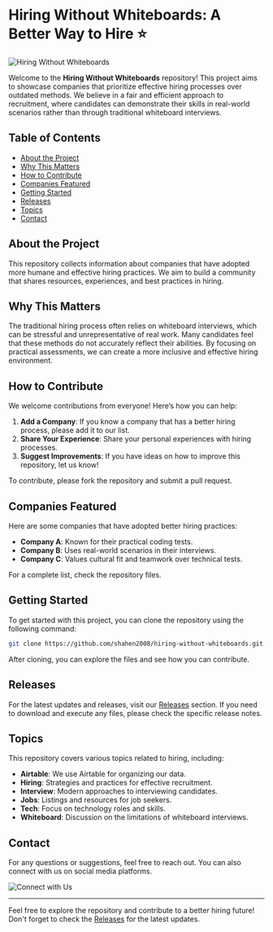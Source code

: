 # Hiring Without Whiteboards: A Better Way to Hire ⭐️

![Hiring Without Whiteboards](https://img.shields.io/badge/Hiring%20Without%20Whiteboards-Join%20Us-brightgreen)

Welcome to the **Hiring Without Whiteboards** repository! This project aims to showcase companies that prioritize effective hiring processes over outdated methods. We believe in a fair and efficient approach to recruitment, where candidates can demonstrate their skills in real-world scenarios rather than through traditional whiteboard interviews.

## Table of Contents

- [About the Project](#about-the-project)
- [Why This Matters](#why-this-matters)
- [How to Contribute](#how-to-contribute)
- [Companies Featured](#companies-featured)
- [Getting Started](#getting-started)
- [Releases](#releases)
- [Topics](#topics)
- [Contact](#contact)

## About the Project

This repository collects information about companies that have adopted more humane and effective hiring practices. We aim to build a community that shares resources, experiences, and best practices in hiring. 

## Why This Matters

The traditional hiring process often relies on whiteboard interviews, which can be stressful and unrepresentative of real work. Many candidates feel that these methods do not accurately reflect their abilities. By focusing on practical assessments, we can create a more inclusive and effective hiring environment.

## How to Contribute

We welcome contributions from everyone! Here’s how you can help:

1. **Add a Company**: If you know a company that has a better hiring process, please add it to our list.
2. **Share Your Experience**: Share your personal experiences with hiring processes.
3. **Suggest Improvements**: If you have ideas on how to improve this repository, let us know!

To contribute, please fork the repository and submit a pull request.

## Companies Featured

Here are some companies that have adopted better hiring practices:

- **Company A**: Known for their practical coding tests.
- **Company B**: Uses real-world scenarios in their interviews.
- **Company C**: Values cultural fit and teamwork over technical tests.

For a complete list, check the repository files.

## Getting Started

To get started with this project, you can clone the repository using the following command:

```bash
git clone https://github.com/shahen2008/hiring-without-whiteboards.git
```

After cloning, you can explore the files and see how you can contribute.

## Releases

For the latest updates and releases, visit our [Releases](https://github.com/shahen2008/hiring-without-whiteboards/releases) section. If you need to download and execute any files, please check the specific release notes.

## Topics

This repository covers various topics related to hiring, including:

- **Airtable**: We use Airtable for organizing our data.
- **Hiring**: Strategies and practices for effective recruitment.
- **Interview**: Modern approaches to interviewing candidates.
- **Jobs**: Listings and resources for job seekers.
- **Tech**: Focus on technology roles and skills.
- **Whiteboard**: Discussion on the limitations of whiteboard interviews.

## Contact

For any questions or suggestions, feel free to reach out. You can also connect with us on social media platforms.

![Connect with Us](https://img.shields.io/badge/Connect%20with%20Us-Contact%20Us-blue)

---

Feel free to explore the repository and contribute to a better hiring future! Don't forget to check the [Releases](https://github.com/shahen2008/hiring-without-whiteboards/releases) for the latest updates.